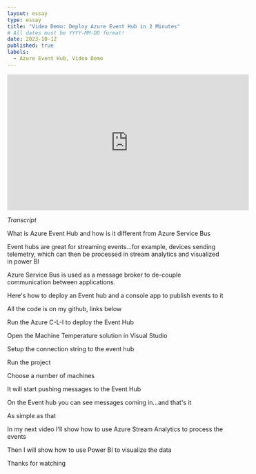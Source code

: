 ```yaml
---
layout: essay
type: essay
title: "Video Demo: Deploy Azure Event Hub in 2 Minutes"
# All dates must be YYYY-MM-DD format!
date: 2023-10-12
published: true
labels:
  - Azure Event Hub, Video Demo
---
```


<iframe width="560" height="315" src="https://youtu.be/Q9920fBxJFM" frameborder="0" allowfullscreen></iframe>

*Transcript*

What is Azure Event Hub and how is it different from Azure Service Bus

Event hubs are great for streaming events...for example, devices sending telemetry, which can then be processed in stream analytics and visualized in power BI

Azure Service Bus is used as a message broker to de-couple communication between applications.

Here's how to deploy an Event hub and a console app to publish events to it

All the code is on my github, links below

Run the Azure C-L-I to deploy the Event Hub

Open the Machine Temperature solution in Visual Studio

Setup the connection string to the event hub

Run the project

Choose a number of machines

It will start pushing messages to the Event Hub

On the Event hub you can see messages coming in...and that's it

As simple as that

In my next video I'll show how to use Azure Stream Analytics to process the events

Then I will show how to use Power BI to visualize the data

Thanks for watching




